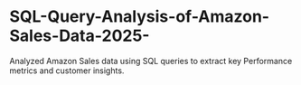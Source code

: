 # SQL-Query-Analysis-of-Amazon-Sales-Data-2025-
Analyzed Amazon Sales data using SQL queries to extract key Performance metrics and customer insights.
